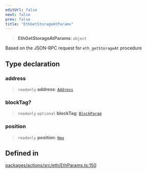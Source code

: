 ```yaml
---
editUrl: false
next: false
prev: false
title: "EthGetStorageAtParams"
---
```


> **EthGetStorageAtParams**: `object`

Based on the JSON-RPC request for `eth_getStorageAt` procedure

## Type declaration

### address

> `readonly` **address**: [`Address`](/reference/tevm/actions/type-aliases/address/)

### blockTag?

> `readonly` `optional` **blockTag**: [`BlockParam`](/reference/tevm/actions/type-aliases/blockparam/)

### position

> `readonly` **position**: [`Hex`](/reference/tevm/actions/type-aliases/hex/)

## Defined in

[packages/actions/src/eth/EthParams.ts:150](https://github.com/evmts/tevm-monorepo/blob/main/packages/actions/src/eth/EthParams.ts#L150)
